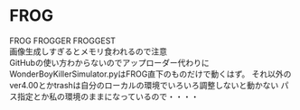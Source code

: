 # FROG
FROG
FROGGER
FROGGEST  
画像生成しすぎるとメモリ食われるので注意  
GitHubの使い方わからないのでアップローダー代わりに  
WonderBoyKillerSimulator.pyはFROG直下のものだけで動くはず。
それ以外のver4.00とかtrashは自分のローカルの環境でいろいろ調整しないと動かない
パス指定とか私の環境のままになっているので・・・・
